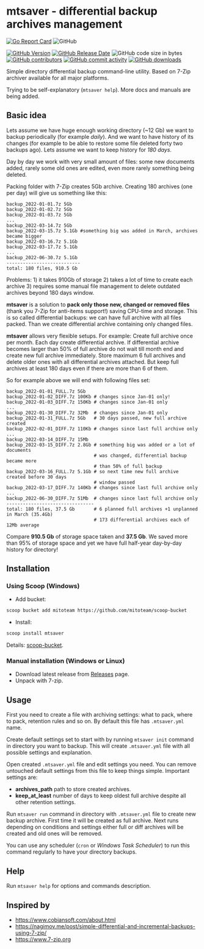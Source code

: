 # mtsaver - differential backup archives management

[![Go Report Card](https://goreportcard.com/badge/github.com/mitoteam/mtsaver)](https://goreportcard.com/report/github.com/mitoteam/mtsaver)
![GitHub](https://img.shields.io/github/license/mitoteam/mtsaver)

[![GitHub Version](https://img.shields.io/github/v/release/mitoteam/mtsaver?logo=github)](https://github.com/mitoteam/mtsaver)
[![GitHub Release Date](https://img.shields.io/github/release-date/mitoteam/mtsaver)](https://github.com/mitoteam/mtsaver/releases)
![GitHub code size in bytes](https://img.shields.io/github/languages/code-size/mitoteam/mtsaver)
[![GitHub contributors](https://img.shields.io/github/contributors-anon/mitoteam/mtsaver)](https://github.com/mitoteam/mtsaver/graphs/contributors)
[![GitHub commit activity](https://img.shields.io/github/commit-activity/y/mitoteam/mtsaver)](https://github.com/mitoteam/mtsaver/commits)
[![GitHub downloads](https://img.shields.io/github/downloads/mitoteam/mtsaver/total)](https://github.com/mitoteam/mtsaver/releases)

Simple directory differential backup command-line utility. Based on 7-Zip archiver available for all major platforms.

Trying to be self-explanatory (`mtsaver help`). More docs and manuals are being added.

## Basic idea

Lets assume we have huge enough working directory (~12 Gb) we want to backup periodically (for example _daily_). And we want to have history of its changes (for example to be able to restore some file deleted forty two backups ago). Lets assume we want to keep history for _180 days_.

Day by day we work with very small amount of files: some new documents added, rarely some old ones are edited, even more rarely something being deleted.

Packing folder with 7-Zip creates 5Gb archive. Creating 180 archives (one per day) will give us something like this:

```text
backup_2022-01-01.7z 5Gb
backup_2022-01-02.7z 5Gb
backup_2022-01-03.7z 5Gb
...
backup_2022-03-14.7z 5Gb
backup_2022-03-15.7z 5.1Gb #something big was added in March, archives became bigger
backup_2022-03-16.7z 5.1Gb
backup_2022-03-17.7z 5.1Gb
...
backup_2022-06-30.7z 5.1Gb
---------------------------
total: 180 files, 910.5 Gb
```

Problems: 1) it takes 910Gb of storage 2) takes a lot of time to create each archive 3) requires some manual file management to delete outdated archives beyond 180 days window.

**mtsaver** is a solution to **pack only those new, changed or removed files** (thank you 7-Zip for anti-items support!) saving CPU-time and storage.
This is so called differential backups: we can have full archive with all files packed. Than we create differential archive containing only changed files.

**mtsaver** allows very flexible setups. For example: Create full archive once per month. Each day create differential archive. If differential archive becomes larger than 50% of full archive do not wait till month end and create new full archive immediately. Store maximum 6 full archives and delete older ones with all differential archives attached. But keep full archives at least 180 days even if there are more than 6 of them.

So for example above we will end with following files set:

```text
backup_2022-01-01_FULL.7z 5Gb
backup_2022-01-02_DIFF.7z 100Kb # changes since Jan-01 only!
backup_2022-01-03_DIFF.7z 150Kb # changes since Jan-01 only
...
backup_2022-01-30_DIFF.7z 32Mb  # changes since Jan-01 only
backup_2022-01-31_FULL.7z 5Gb   # 30 days passed, new full archive created
backup_2022-02-01_DIFF.7z 110Kb # changes since last full archive only
...
backup_2022-03-14_DIFF.7z 15Mb
backup_2022-03-15_DIFF.7z 2.8Gb # something big was added or a lot of documents
                                # was changed, differential backup became more
                                # than 50% of full backup
backup_2022-03-16_FULL.7z 5.1Gb # so next time new full archive created before 30 days
                                # window passed
backup_2022-03-17_DIFF.7z 140Kb # changes since last full archive only
...
backup_2022-06-30_DIFF.7z 51Mb  # changes since last full archive only
--------------------------------
total: 180 files, 37.5 Gb       # 6 planned full archives +1 unplanned in March (35.4Gb)
                                # 173 differential archives each of 12Mb average
```

Compare **910.5 Gb** of storage space taken and **37.5 Gb**. We saved more than 95% of storage space and yet we have full half-year day-by-day history for directory!

## Installation

### Using Scoop (Windows)

* Add bucket:

```sh
scoop bucket add mitoteam https://github.com/mitoteam/scoop-bucket
```

* Install:

```sh
scoop install mtsaver
```

Details: [scoop-bucket](https://github.com/mitoteam/scoop-bucket).

### Manual installation (Windows or Linux)

* Download latest release from [Releases](https://github.com/mitoteam/mtsaver/releases) page.
* Unpack with 7-zip.

## Usage

First you need to create a file with archiving settings: what to pack, where to pack, retention rules and so on. By default this file has `.mtsaver.yml` name.

Create default settings set to start with by running `mtsaver init` command in directory you want to backup. This will create `.mtsaver.yml` file with all possible settings and explanation.

Open created `.mtsaver.yml` file and edit settings you need. You can remove untouched default settings from this file to keep things simple. Important settings are:

* **archives_path** path to store created archives.
* **keep_at_least** number of days to keep oldest full archive despite all other retention settings.

Run `mtsaver run` command in directory with `.mtsaver.yml` file to create new backup archive. First time it will be created as full archive. Next runs depending on conditions and settings either full or diff archives will be created and old ones will be removed.

You can use any scheduler (`cron` or _Windows Task Scheduler_) to run this command regularly to have your directory backups.

## Help

Run `mtsaver help` for options and commands description.

## Inspired by

* https://www.cobiansoft.com/about.html
* https://nagimov.me/post/simple-differential-and-incremental-backups-using-7-zip/
* https://www.7-zip.org
